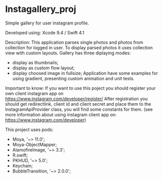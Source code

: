 # Instagallery_proj
Simple gallery for user instagram profile. 

Developed using:
Xcode 9.4 / Swift 4.1

Description:
This application parses single photos and photos from collection for logged in   user. 
To display parsed photos it uses collection view with custom layouts. 
Gallery has three diplaying modes: 
- display as thumbnails;
- display as custom flow layout;
- display choosed image in fullsize;
Application have some examples for using gradient, presenting custom animation and unit tests.

Important to know: 
If you want to use this poject you should register your own client instagram app on 
https://www.instagram.com/developer/register/ 
After registration you should get redirectlink, client id and client secret and place them to the InstagramApiProvider class,
you will find some constants for them.
(see more information about using instagram client app on: https://www.instagram.com/developer)


This project uses pods:
- Moya, '~> 11.0';
- Moya-ObjectMapper;
- AlamofireImage, '~> 3.3';
- R.swift;
- PKHUD, '~> 5.0';
- Keychain;
- BubbleTransition, '~> 2.0.0';
